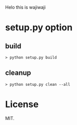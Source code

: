 Helo this is wajiwaji


# setup.py option

## build

```
> python setup.py build
```

## cleanup

```
> python setup.py clean --all
```

# License

MIT.

